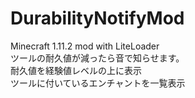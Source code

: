 # DurabilityNotifyMod
Minecraft 1.11.2 mod with LiteLoader<br>
ツールの耐久値が減ったら音で知らせます。<br>
耐久値を経験値レベルの上に表示<br>
ツールに付いているエンチャントを一覧表示<br>
